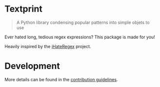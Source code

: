 # Textprint

> A Python library condensing popular patterns into simple objets to use

Ever hated long, tedious regex expressions? This package is made for you!

Heavily inspired by the [iHateRegex](https://ihateregex.io/) project.

# Development

More details can be found in the [contribution guidelines](https://github.com/sboomi/textprint/blob/main/CONTRIBUTING.md).
